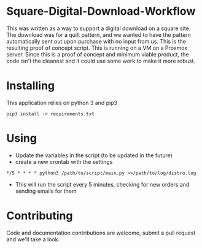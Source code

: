 # Square-Digital-Download-Workflow
This was written as a way to support a digital download on a square site. The download was for a quilt pattern, and we wanted to have the pattern automatically sent out upon purchase with no input from us. This is the resulting proof of concept script. This is running on a VM on a Proxmox server. Since this is a proof of concept and minimum viable product, the code isn't the cleanest and it could use some work to make it more robust.

# Installing
This application relies on python 3 and pip3
```
pip3 install -r requirements.txt
```

# Using
  * Update the variables in the script (to be updated in the future)
  * create a new crontab with the settings
```
*/5 * * * * python3 /path/to/script/main.py >>/path/to/log/distro.log
```
  * This will run the script every 5 minutes, checking for new orders and sending emails for them


# Contributing
Code and documentation contributions are welcome, submit a pull request and we'll take a look.
